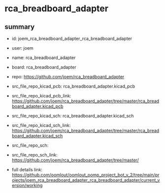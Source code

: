 # rca_breadboard_adapter
 
## summary 
* id: joem_rca_breadboard_adapter_rca_breadboard_adapter
* user: joem
* name: rca_breadboard_adapter
* board: rca_breadboard_adapter
* repo: https://github.com/joem/rca_breadboard_adapter
* src_file_repo_kicad_pcb: rca_breadboard_adapter.kicad_pcb
* src_file_repo_kicad_pcb_link: https://github.com/joem/rca_breadboard_adapter/tree/master/rca_breadboard_adapter.kicad_pcb
* src_file_repo_kicad_sch: rca_breadboard_adapter.kicad_sch
* src_file_repo_kicad_sch_link: https://github.com/joem/rca_breadboard_adapter/tree/master/rca_breadboard_adapter.kicad_sch

* src_file_repo_sch: 
* src_file_repo_sch_link: https://github.com/joem/rca_breadboard_adapter/tree/master/
* full details link: https://github.com/oomlout/oomlout_oomp_project_bot_v_2/tree/main/projects/joem_rca_breadboard_adapter_rca_breadboard_adapter/current_version/working  






